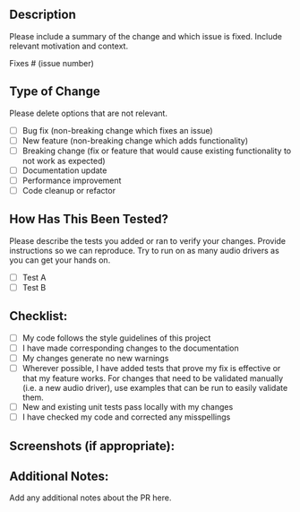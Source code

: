 ## Description

Please include a summary of the change and which issue is fixed. Include relevant motivation and context.

Fixes # (issue number)

## Type of Change

Please delete options that are not relevant.

- [ ] Bug fix (non-breaking change which fixes an issue)
- [ ] New feature (non-breaking change which adds functionality)
- [ ] Breaking change (fix or feature that would cause existing functionality to not work as expected)
- [ ] Documentation update
- [ ] Performance improvement
- [ ] Code cleanup or refactor

## How Has This Been Tested?

Please describe the tests you added or ran to verify your changes. Provide instructions so we can reproduce. Try to run
on as many audio drivers as you can get your hands on.

- [ ] Test A
- [ ] Test B

## Checklist:

- [ ] My code follows the style guidelines of this project
- [ ] I have made corresponding changes to the documentation
- [ ] My changes generate no new warnings
- [ ] Wherever possible, I have added tests that prove my fix is effective or that my feature works. For changes that
      need to be validated manually (i.e. a new audio driver), use examples that can be run to easily validate them.
- [ ] New and existing unit tests pass locally with my changes
- [ ] I have checked my code and corrected any misspellings

## Screenshots (if appropriate):

## Additional Notes:

Add any additional notes about the PR here.